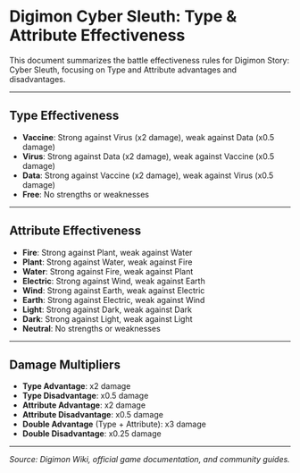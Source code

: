 # Digimon Cyber Sleuth: Type & Attribute Effectiveness

This document summarizes the battle effectiveness rules for Digimon Story: Cyber Sleuth, focusing on Type and Attribute advantages and disadvantages.

---

## Type Effectiveness

- **Vaccine**: Strong against Virus (x2 damage), weak against Data (x0.5 damage)
- **Virus**: Strong against Data (x2 damage), weak against Vaccine (x0.5 damage)
- **Data**: Strong against Vaccine (x2 damage), weak against Virus (x0.5 damage)
- **Free**: No strengths or weaknesses

---

## Attribute Effectiveness

- **Fire**: Strong against Plant, weak against Water
- **Plant**: Strong against Water, weak against Fire
- **Water**: Strong against Fire, weak against Plant
- **Electric**: Strong against Wind, weak against Earth
- **Wind**: Strong against Earth, weak against Electric
- **Earth**: Strong against Electric, weak against Wind
- **Light**: Strong against Dark, weak against Dark
- **Dark**: Strong against Light, weak against Light
- **Neutral**: No strengths or weaknesses

---

## Damage Multipliers

- **Type Advantage**: x2 damage
- **Type Disadvantage**: x0.5 damage
- **Attribute Advantage**: x2 damage
- **Attribute Disadvantage**: x0.5 damage
- **Double Advantage** (Type + Attribute): x3 damage
- **Double Disadvantage**: x0.25 damage

---

*Source: Digimon Wiki, official game documentation, and community guides.*
